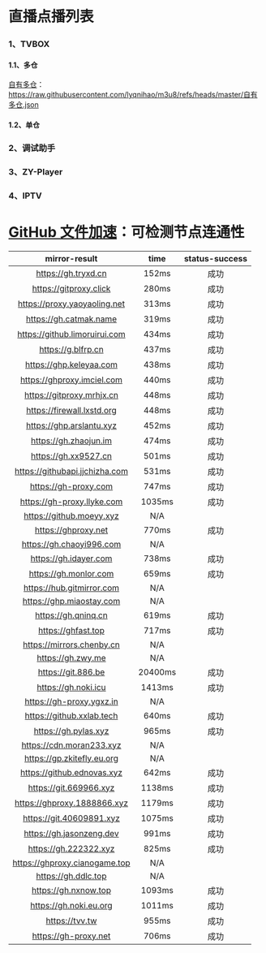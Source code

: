 # 直播点播列表
### 1、TVBOX
####  1.1、多仓
[自有多仓](https://raw.githubusercontent.com/lyqnihao/m3u8/refs/heads/master/自有多仓.json)：https://raw.githubusercontent.com/lyqnihao/m3u8/refs/heads/master/自有多仓.json

####  1.2、单仓

### 2、调试助手

### 3、ZY-Player

### 4、IPTV

# [GitHub 文件加速](https://yishijie.gitlab.io/ziyuan/)：可检测节点连通性
| mirror-result	| time	| status-success |
| :--: | :--: | :--: |
|https://gh.tryxd.cn	|152ms	|成功|
|https://gitproxy.click	|280ms	|成功|
|https://proxy.yaoyaoling.net	|313ms	|成功|
|https://gh.catmak.name	|319ms	|成功|
|https://github.limoruirui.com	|434ms	|成功|
|https://g.blfrp.cn	|437ms	|成功|
|https://ghp.keleyaa.com	|438ms	|成功|
|https://ghproxy.imciel.com	|440ms	|成功|
|https://gitproxy.mrhjx.cn	|448ms	|成功|
|https://firewall.lxstd.org	|448ms	|成功|
|https://ghp.arslantu.xyz	|452ms	|成功|
|https://gh.zhaojun.im	|474ms	|成功|
|https://gh.xx9527.cn	|501ms	|成功|
|https://githubapi.jjchizha.com	|531ms	|成功|
| https://gh-proxy.com	| 747ms	| 成功 |
| https://gh-proxy.llyke.com	| 1035ms	| 成功 |
|https://github.moeyy.xyz	|N/A	||
|https://ghproxy.net	|770ms	|成功|
|https://gh.chaoyi996.com	|N/A	||
|https://gh.idayer.com	|738ms	|成功|
|https://gh.monlor.com	|659ms	|成功|
|https://hub.gitmirror.com	|N/A	||
|https://ghp.miaostay.com	|N/A	||
|https://gh.qninq.cn	|619ms	|成功|
|https://ghfast.top	|717ms	|成功|
|https://mirrors.chenby.cn	|N/A	||
|https://gh.zwy.me	|N/A	||
|https://git.886.be	|20400ms	|成功|
|https://gh.noki.icu	|1413ms	|成功|
|https://gh-proxy.ygxz.in	|N/A	||
|https://github.xxlab.tech	|640ms	|成功|
|https://gh.pylas.xyz	|965ms	|成功|
|https://cdn.moran233.xyz	|N/A	||
|https://gp.zkitefly.eu.org	|N/A	||
|https://github.ednovas.xyz	|642ms	|成功|
|https://git.669966.xyz	|1138ms	|成功|
|https://ghproxy.1888866.xyz	|1179ms	|成功|
|https://git.40609891.xyz	|1075ms	|成功|
|https://gh.jasonzeng.dev	|991ms	|成功|
|https://gh.222322.xyz	|825ms	|成功|
|https://ghproxy.cianogame.top	|N/A	||
|https://gh.ddlc.top	|N/A	||
|https://gh.nxnow.top	|1093ms	|成功|
|https://gh.noki.eu.org	|1011ms	|成功|
|https://tvv.tw	|955ms	|成功|
|https://gh-proxy.net	|706ms	|成功|
